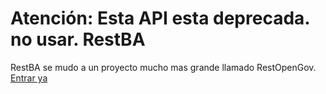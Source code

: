 Atención: Esta API esta  deprecada. no usar.
﻿RestBA
==========================

RestBA se mudo a un proyecto mucho mas grande llamado RestOpenGov. [Entrar ya](https://github.com/Nardoz/RestOpenGov/tree/master/RestBA)

